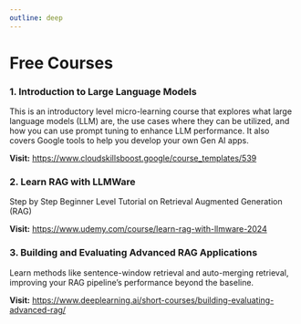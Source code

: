 ```yaml
---
outline: deep
---
```


# Free Courses

### 1. Introduction to Large Language Models

This is an introductory level micro-learning course that explores what large language models (LLM) are, the use cases where they can be utilized, and how you can use prompt tuning to enhance LLM performance. It also covers Google tools to help you develop your own Gen AI apps.

**Visit:** https://www.cloudskillsboost.google/course_templates/539

### 2. Learn RAG with LLMWare

Step by Step Beginner Level Tutorial on Retrieval Augmented Generation (RAG)

**Visit:** https://www.udemy.com/course/learn-rag-with-llmware-2024

### 3. Building and Evaluating Advanced RAG Applications

Learn methods like sentence-window retrieval and auto-merging retrieval, improving your RAG pipeline’s performance beyond the baseline.

**Visit:** https://www.deeplearning.ai/short-courses/building-evaluating-advanced-rag/
